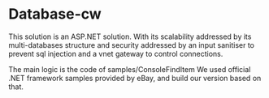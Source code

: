 # Database-cw
This solution is an ASP.NET solution.
With its scalability addressed by its multi-databases structure and security addressed by an input sanitiser to prevent sql injection and a vnet gateway to control connections.

The main logic is the code of samples/ConsoleFindItem
We used official .NET framework samples provided by eBay, and build our version based on that.


